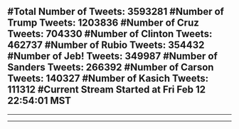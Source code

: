 #Total Number of Tweets: 3593281 
#Number of Trump Tweets: 1203836
#Number of Cruz Tweets: 704330
#Number of Clinton Tweets: 462737
#Number of Rubio Tweets: 354432
#Number of Jeb! Tweets: 349987
#Number of Sanders Tweets: 266392
#Number of Carson Tweets: 140327
#Number of Kasich Tweets: 111312
#Current Stream Started at Fri Feb 12 22:54:01 MST
---
---
---
